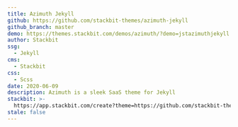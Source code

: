 ```yaml
---
title: Azimuth Jekyll
github: https://github.com/stackbit-themes/azimuth-jekyll
github_branch: master
demo: https://themes.stackbit.com/demos/azimuth/?demo=jstazimuthjekyll
author: Stackbit
ssg:
  - Jekyll
cms:
  - Stackbit
css:
  - Scss
date: 2020-06-09
description: Azimuth is a sleek SaaS theme for Jekyll
stackbit: >-
  https://app.stackbit.com/create?theme=https://github.com/stackbit-themes/azimuth-jekyll&utm_source=jamstackthemes&utm_medium=referral&utm_campaign=custom_themes&utm_content=card
stale: false
---
```

